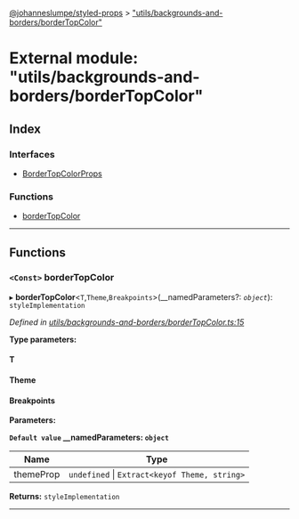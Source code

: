 [@johanneslumpe/styled-props](../README.md) > ["utils/backgrounds-and-borders/borderTopColor"](../modules/_utils_backgrounds_and_borders_bordertopcolor_.md)

# External module: "utils/backgrounds-and-borders/borderTopColor"

## Index

### Interfaces

* [BorderTopColorProps](../interfaces/_utils_backgrounds_and_borders_bordertopcolor_.bordertopcolorprops.md)

### Functions

* [borderTopColor](_utils_backgrounds_and_borders_bordertopcolor_.md#bordertopcolor)

---

## Functions

<a id="bordertopcolor"></a>

### `<Const>` borderTopColor

▸ **borderTopColor**<`T`,`Theme`,`Breakpoints`>(__namedParameters?: *`object`*): `styleImplementation`

*Defined in [utils/backgrounds-and-borders/borderTopColor.ts:15](https://github.com/johanneslumpe/styled-props/blob/8e709f1/src/utils/backgrounds-and-borders/borderTopColor.ts#L15)*

**Type parameters:**

#### T 
#### Theme 
#### Breakpoints 
**Parameters:**

**`Default value` __namedParameters: `object`**

| Name | Type |
| ------ | ------ |
| themeProp | `undefined` \| `Extract<keyof Theme, string>` |

**Returns:** `styleImplementation`

___

